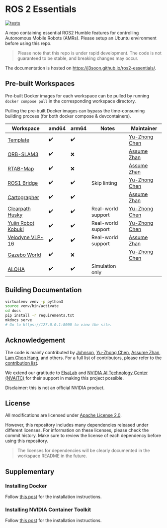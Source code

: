 # ROS 2 Essentials

[![tests](https://img.shields.io/github/actions/workflow/status/j3soon/ros2-essentials/test-common.yaml?label=tests)](https://github.com/j3soon/ros2-essentials/actions/workflows/test-common.yaml)

A repo containing essential ROS2 Humble features for controlling Autonomous Mobile Robots (AMRs). Please setup an Ubuntu environment before using this repo.

> Please note that this repo is under rapid development. The code is not guaranteed to be stable, and breaking changes may occur.

The documentation is hosted on <https://j3soon.github.io/ros2-essentials/>.

## Pre-built Workspaces

Pre-built Docker images for each workspace can be pulled by running `docker compose pull` in the corresponding workspace directory.

Pulling the pre-built Docker images can bypass the time-consuming building process (for both docker compose & devcontainers).

| Workspace | amd64 | arm64 | Notes | Maintainer |
|-----------|-------|-------|-------|------------|
| [Template](https://j3soon.github.io/ros2-essentials/template-ws/) | ✔️ | ✔️ | | [Yu-Zhong Chen](https://github.com/YuZhong-Chen) |
| [ORB-SLAM3](https://j3soon.github.io/ros2-essentials/orbslam3_ws) | ✔️ | ❌ | | [Assume Zhan](https://github.com/Assume-Zhan) |
| [RTAB-Map](https://j3soon.github.io/ros2-essentials/rtabmap_ws/) | ✔️ | ❌ | | [Assume Zhan](https://github.com/Assume-Zhan) |
| [ROS1 Bridge](https://j3soon.github.io/ros2-essentials/ros1_bridge_ws/) | ✔️ | ✔️ | Skip linting | [Yu-Zhong Chen](https://github.com/YuZhong-Chen) |
| [Cartographer](https://j3soon.github.io/ros2-essentials/cartographer_ws/) | ✔️ | ✔️ | | [Assume Zhan](https://github.com/Assume-Zhan) |
| [Clearpath Husky](https://j3soon.github.io/ros2-essentials/husky_ws/) | ✔️ | ✔️ | Real-world support | [Yu-Zhong Chen](https://github.com/YuZhong-Chen) |
| [Yujin Robot Kobuki](https://j3soon.github.io/ros2-essentials/kobuki_ws/) | ✔️ | ✔️ | Real-world support | [Yu-Zhong Chen](https://github.com/YuZhong-Chen) |
| [Velodyne VLP-16](https://j3soon.github.io/ros2-essentials/vlp_ws/) | ✔️ | ✔️ | Real-world support | [Assume Zhan](https://github.com/Assume-Zhan) |
| [Gazebo World](https://j3soon.github.io/ros2-essentials/gazebo_world_ws/) | ✔️ | ❌️ | | [Yu-Zhong Chen](https://github.com/YuZhong-Chen) |
| [ALOHA](https://j3soon.github.io/ros2-essentials/aloha_ws/) | ✔️ | ✔️ | Simulation only | |

## Building Documentation

```sh
virtualenv venv -p python3
source venv/bin/activate
cd docs
pip install -r requirements.txt
mkdocs serve
# Go to https://127.0.0.1:8000 to view the site.
```

## Acknowledgement

The code is mainly contributed by [Johnson](https://github.com/j3soon), [Yu-Zhong Chen](https://github.com/YuZhong-Chen), [Assume Zhan](https://github.com/Assume-Zhan), [Lam Chon Hang](https://github.com/ClassLongJoe1112), and others. For a full list of contributors, please refer to the [contribution list](https://github.com/j3soon/ros2-essentials/graphs/contributors).

We extend our gratitude to [ElsaLab][elsalab] and [NVIDIA AI Technology Center (NVAITC)][nvaitc] for their support in making this project possible.

[elsalab]: https://github.com/elsa-lab
[nvaitc]: https://github.com/NVAITC

Disclaimer: this is not an official NVIDIA product.

## License

All modifications are licensed under [Apache License 2.0](https://github.com/j3soon/ros2-essentials/blob/main/LICENSE).

However, this repository includes many dependencies released under different licenses. For information on these licenses, please check the commit history. Make sure to review the license of each dependency before using this repository.

> The licenses for dependencies will be clearly documented in the workspace README in the future.

## Supplementary

### Installing Docker

Follow [this post](https://tutorial.j3soon.com/docker/installation/) for the installation instructions.

### Installing NVIDIA Container Toolkit

Follow [this post](https://tutorial.j3soon.com/docker/nvidia-gpu-support/) for the installation instructions.
